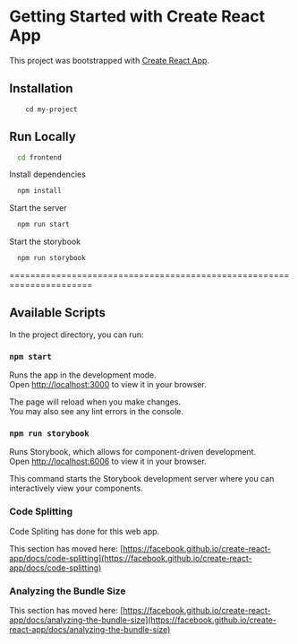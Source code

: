 # Getting Started with Create React App

This project was bootstrapped with [Create React App](https://github.com/facebook/create-react-app).

## Installation

```git clone <repository_url>
    cd my-project
```

## Run Locally

```bash
  cd frontend
```

Install dependencies

```bash
  npm install
```

Start the server

```bash
  npm run start
```

Start the storybook

```bash
  npm run storybook
```

======================================================================

## Available Scripts

In the project directory, you can run:

### `npm start`

Runs the app in the development mode.\
Open [http://localhost:3000](http://localhost:3000) to view it in your browser.

The page will reload when you make changes.\
You may also see any lint errors in the console.

### `npm run storybook`

Runs Storybook, which allows for component-driven development.\
Open [http://localhost:6006](http://localhost:6006) to view it in your browser.

This command starts the Storybook development server where you can interactively view your components.

### Code Splitting

Code Spliting has done for this web app.

This section has moved here: [https://facebook.github.io/create-react-app/docs/code-splitting](https://facebook.github.io/create-react-app/docs/code-splitting)

### Analyzing the Bundle Size

This section has moved here: [https://facebook.github.io/create-react-app/docs/analyzing-the-bundle-size](https://facebook.github.io/create-react-app/docs/analyzing-the-bundle-size)
